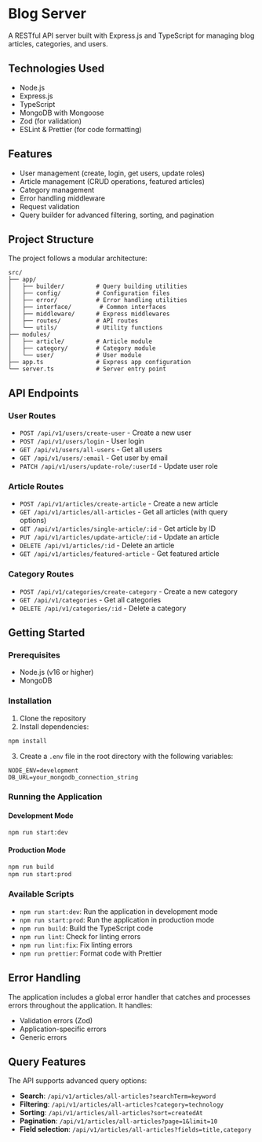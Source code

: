 # Blog Server

A RESTful API server built with Express.js and TypeScript for managing blog articles, categories, and users.

## Technologies Used

- Node.js
- Express.js
- TypeScript
- MongoDB with Mongoose
- Zod (for validation)
- ESLint & Prettier (for code formatting)

## Features

- User management (create, login, get users, update roles)
- Article management (CRUD operations, featured articles)
- Category management
- Error handling middleware
- Request validation
- Query builder for advanced filtering, sorting, and pagination

## Project Structure

The project follows a modular architecture:

```
src/
├── app/
│   ├── builder/         # Query building utilities
│   ├── config/          # Configuration files
│   ├── error/           # Error handling utilities
│   ├── interface/        # Common interfaces
│   ├── middleware/      # Express middlewares
│   ├── routes/          # API routes
│   └── utils/           # Utility functions
├── modules/
│   ├── article/         # Article module
│   ├── category/        # Category module
│   └── user/            # User module
├── app.ts               # Express app configuration
└── server.ts            # Server entry point
```

## API Endpoints

### User Routes

- `POST /api/v1/users/create-user` - Create a new user
- `POST /api/v1/users/login` - User login
- `GET /api/v1/users/all-users` - Get all users
- `GET /api/v1/users/:email` - Get user by email
- `PATCH /api/v1/users/update-role/:userId` - Update user role

### Article Routes

- `POST /api/v1/articles/create-article` - Create a new article
- `GET /api/v1/articles/all-articles` - Get all articles (with query options)
- `GET /api/v1/articles/single-article/:id` - Get article by ID
- `PUT /api/v1/articles/update-article/:id` - Update an article
- `DELETE /api/v1/articles/:id` - Delete an article
- `GET /api/v1/articles/featured-article` - Get featured article

### Category Routes

- `POST /api/v1/categories/create-category` - Create a new category
- `GET /api/v1/categories` - Get all categories
- `DELETE /api/v1/categories/:id` - Delete a category

## Getting Started

### Prerequisites

- Node.js (v16 or higher)
- MongoDB

### Installation

1. Clone the repository
2. Install dependencies:

```bash
npm install
```

3. Create a `.env` file in the root directory with the following variables:

```
NODE_ENV=development
DB_URL=your_mongodb_connection_string
```

### Running the Application

#### Development Mode

```bash
npm run start:dev
```

#### Production Mode

```bash
npm run build
npm run start:prod
```

### Available Scripts

- `npm run start:dev`: Run the application in development mode
- `npm run start:prod`: Run the application in production mode
- `npm run build`: Build the TypeScript code
- `npm run lint`: Check for linting errors
- `npm run lint:fix`: Fix linting errors
- `npm run prettier`: Format code with Prettier

## Error Handling

The application includes a global error handler that catches and processes errors throughout the application. It handles:

- Validation errors (Zod)
- Application-specific errors
- Generic errors

## Query Features

The API supports advanced query options:

- **Search**: `/api/v1/articles/all-articles?searchTerm=keyword`
- **Filtering**: `/api/v1/articles/all-articles?category=technology`
- **Sorting**: `/api/v1/articles/all-articles?sort=createdAt`
- **Pagination**: `/api/v1/articles/all-articles?page=1&limit=10`
- **Field selection**: `/api/v1/articles/all-articles?fields=title,category`
